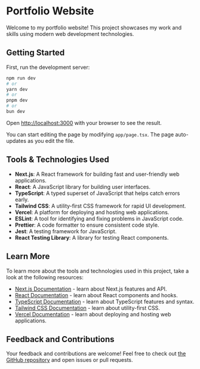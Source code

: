 # Portfolio Website

Welcome to my portfolio website! This project showcases my work and skills using modern web development technologies.

## Getting Started

First, run the development server:

```bash
npm run dev
# or
yarn dev
# or
pnpm dev
# or
bun dev
```

Open [http://localhost:3000](http://localhost:3000) with your browser to see the result.

You can start editing the page by modifying `app/page.tsx`. The page auto-updates as you edit the file.

## Tools & Technologies Used

- **Next.js**: A React framework for building fast and user-friendly web applications.
- **React**: A JavaScript library for building user interfaces.
- **TypeScript**: A typed superset of JavaScript that helps catch errors early.
- **Tailwind CSS**: A utility-first CSS framework for rapid UI development.
- **Vercel**: A platform for deploying and hosting web applications.
- **ESLint**: A tool for identifying and fixing problems in JavaScript code.
- **Prettier**: A code formatter to ensure consistent code style.
- **Jest**: A testing framework for JavaScript.
- **React Testing Library**: A library for testing React components.

## Learn More

To learn more about the tools and technologies used in this project, take a look at the following resources:

- [Next.js Documentation](https://nextjs.org/docs) - learn about Next.js features and API.
- [React Documentation](https://reactjs.org/docs/getting-started.html) - learn about React components and hooks.
- [TypeScript Documentation](https://www.typescriptlang.org/docs/) - learn about TypeScript features and syntax.
- [Tailwind CSS Documentation](https://tailwindcss.com/docs) - learn about utility-first CSS.
- [Vercel Documentation](https://vercel.com/docs) - learn about deploying and hosting web applications.

## Feedback and Contributions

Your feedback and contributions are welcome! Feel free to check out [the GitHub repository](https://github.com/vercel/next.js) and open issues or pull requests.

